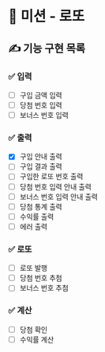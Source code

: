 # 🚀 미션 - 로또

## ✍ 기능 구현 목록

### ✅ 입력
- [ ] 구입 금액 입력
- [ ] 당첨 번호 입력
- [ ] 보너스 번호 입력

### ✅ 출력
- [x] 구입 안내 출력
- [ ] 구입 결과 출력
- [ ] 구입한 로또 번호 출력
- [ ] 당첨 번호 입력 안내 출력
- [ ] 보너스 번호 입력 안내 출력
- [ ] 당첨 통계 출력
- [ ] 수익률 출력
- [ ] 에러 출력

### ✅ 로또
- [ ] 로또 발행
- [ ] 당첨 번호 추첨
- [ ] 보너스 번호 추첨

### ✅ 계산
- [ ] 당첨 확인
- [ ] 수익률 계산
